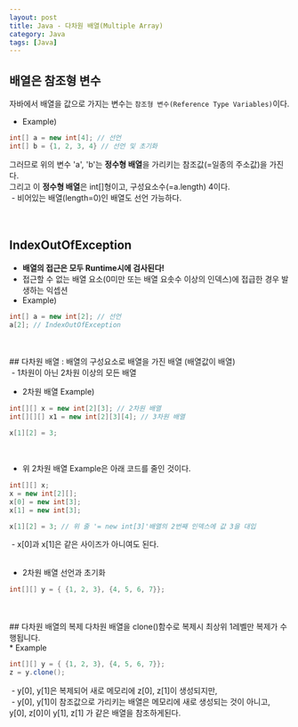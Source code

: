 ```yaml
---
layout: post
title: Java - 다차원 배열(Multiple Array)
category: Java
tags: [Java]
---
```


## 배열은 참조형 변수
자바에서 배열을 값으로 가지는 변수는 `참조형 변수(Reference Type Variables)`이다.<br/>
* Example)
~~~java
int[] a = new int[4]; // 선언
int[] b = {1, 2, 3, 4} // 선언 및 초기화
~~~
그러므로 위의 변수 'a', 'b'는 <strong>정수형 배열</strong>을 가리키는 참조값(=일종의 주소값)을 가진다.<br/>
그리고 이 <strong>정수형 배열</strong>은 int[]형이고, 구성요소수(=a.length) 4이다.<br/>
&nbsp;- 비어있는 배열(length=0)인 배열도 선언 가능하다.<br/>
<br/>
<br/>
## IndexOutOfException
 * <strong>배열의 접근은 모두 Runtime시에 검사된다!</strong>
 * 접근할 수 없는 배열 요소(0미만 또는 배열 요솟수 이상의 인덱스)에 접급한 경우 발생하는 익셉션
 * Example)
~~~java
int[] a = new int[2]; // 선언
a[2]; // IndexOutOfException
~~~
<br/>
<br/>
## 다차원 배열
: 배열의 구성요소로 배열을 가진 배열 (배열값이 배열)<br/>
&nbsp;- 1차원이 아닌 2차원 이상의 모든 배열<br/>

* 2차원 배열 Example)
~~~java
int[][] x = new int[2][3]; // 2차원 배열
int[][][] x1 = new int[2][3][4]; // 3차원 배열

x[1][2] = 3;
~~~

<br/>

* 위 2차원 배열 Example은 아래 코드를 줄인 것이다.

~~~java
int[][] x;
x = new int[2][];
x[0] = new int[3];
x[1] = new int[3];

x[1][2] = 3; // 위 줄 '= new int[3]'배열의 2번째 인덱스에 값 3을 대입
~~~

&nbsp;- x[0]과 x[1]은 같은 사이즈가 아니여도 된다.<br/>
<br/>

* 2차원 배열 선언과 초기화

~~~java
int[][] y = { {1, 2, 3}, {4, 5, 6, 7}};
~~~

<br/>
<br/>
## 다차원 배열의 복제
다차원 배열을 clone()함수로 복제시 최상위 1레벨만 복제가 수행됩니다.<br/>
* Example

~~~java
int[][] y = { {1, 2, 3}, {4, 5, 6, 7}};
z = y.clone();
~~~

&nbsp;- y[0], y[1]은 복제되어 새로 메모리에 z[0], z[1]이 생성되지만,<br/>
&nbsp;- y[0], y[1]이 참조값으로 가리키는 배열은 메모리에 새로 생성되는 것이 아니고, </br>y[0], z[0]이 y[1], z[1] 가 같은 배열을 참조하게된다.<br/>
